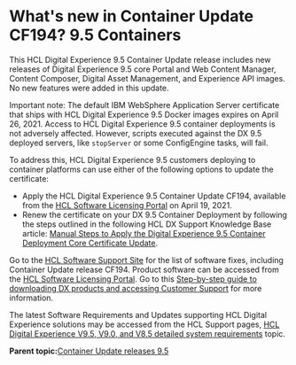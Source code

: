 # What's new in Container Update CF194? 9.5 Containers

This HCL Digital Experience 9.5 Container Update release includes new releases of Digital Experience 9.5 core Portal and Web Content Manager, Content Composer, Digital Asset Management, and Experience API images. No new features were added in this update.

Important note: The default IBM WebSphere Application Server certificate that ships with HCL Digital Experience 9.5 Docker images expires on April 26, 2021. Access to HCL Digital Experience 9.5 container deployments is not adversely affected. However, scripts executed against the DX 9.5 deployed servers, like `stopServer` or some ConfigEngine tasks, will fail.

To address this, HCL Digital Experience 9.5 customers deploying to container platforms can use either of the following options to update the certificate:

-   Apply the HCL Digital Experience 9.5 Container Update CF194, available from the [HCL Software Licensing Portal](https://www.hcltech.com/software/support/release) on April 19, 2021.
-   Renew the certificate on your DX 9.5 Container Deployment by following the steps outlined in the following HCL DX Support Knowledge Base article: [Manual Steps to Apply the Digital Experience 9.5 Container Deployment Core Certificate Update](https://support.hcltechsw.com/csm?id=kb_article&sysparm_article=KB0089699).

Go to the [HCL Software Support Site](https://support.hcltechsw.com/csm?id=kb_article&sysparm_article=KB0013939&sys_kb_id=9bd40c1f1bbf5cd0534c4159cc4bcbbd#CF17) for the list of software fixes, including Container Update release CF194. Product software can be accessed from the [HCL Software Licensing Portal](https://www.hcltech.com/software/support/release). Go to this [Step-by-step guide to downloading DX products and accessing Customer Support](https://support.hcltechsw.com/csm?id=kb_article&sysparm_article=KB0077878&sys_kb_id=2cde06a31b885494c48197d58d4bcbe2) for more information.

The latest Software Requirements and Updates supporting HCL Digital Experience solutions may be accessed from the HCL Support pages, [HCL Digital Experience V9.5, V9.0, and V8.5 detailed system requirements](https://support.hcltechsw.com/csm?id=kb_article&sysparm_article=KB0013514&sys_kb_id=17d6296a1b5df34077761fc58d4bcb03) topic.

**Parent topic:**[Container Update releases 9.5](../overview/container_update_releases.md)

